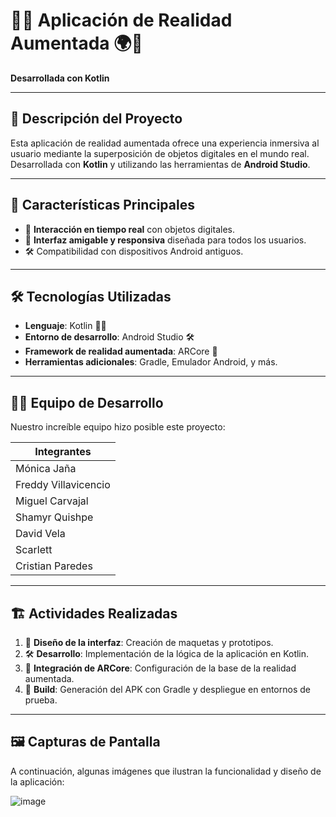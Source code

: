 # 📱✨ Aplicación de Realidad Aumentada 🌍🚀  
**Desarrollada con Kotlin**  

---

## 📖 **Descripción del Proyecto**  
Esta aplicación de realidad aumentada ofrece una experiencia inmersiva al usuario mediante la superposición de objetos digitales en el mundo real. Desarrollada con **Kotlin** y utilizando las herramientas de **Android Studio**.  

---

## 🚀 **Características Principales**  
- 🌟 **Interacción en tiempo real** con objetos digitales.   
- 📱 **Interfaz amigable y responsiva** diseñada para todos los usuarios.  
- 🛠️ Compatibilidad con dispositivos Android antiguos.  

---

## 🛠️ **Tecnologías Utilizadas**  
- **Lenguaje**: Kotlin 🧑‍💻  
- **Entorno de desarrollo**: Android Studio 🛠️  
- **Framework de realidad aumentada**: ARCore 🌟  
- **Herramientas adicionales**: Gradle, Emulador Android, y más.  

---

## 👩‍💻 **Equipo de Desarrollo**  
Nuestro increíble equipo hizo posible este proyecto:  

| **Integrantes**         |  
|-------------------------|
| Mónica Jaña            |  
| Freddy Villavicencio   | 
| Miguel Carvajal        | 
| Shamyr Quishpe         | 
| David Vela             | 
| Scarlett               | 
| Cristian Paredes       | 

---

## 🏗️ **Actividades Realizadas**   
1. 📐 **Diseño de la interfaz**: Creación de maquetas y prototipos.  
2. 🛠️ **Desarrollo**: Implementación de la lógica de la aplicación en Kotlin.
3. 🔗 **Integración de ARCore**: Configuración de la base de la realidad aumentada.   
4. 🚀 **Build**: Generación del APK con Gradle y despliegue en entornos de prueba.  

---

## 🖼️ **Capturas de Pantalla**  
A continuación, algunas imágenes que ilustran la funcionalidad y diseño de la aplicación:  

![image](https://github.com/user-attachments/assets/6f93a49e-6ee0-41c9-acdd-a89cee89593f)

